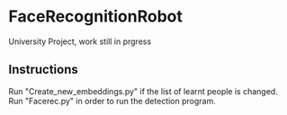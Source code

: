 # FaceRecognitionRobot 
University Project, work still in prgress

## Instructions
Run "Create_new_embeddings.py" if the list of learnt people is changed. 
Run "Facerec.py" in order to run the detection program.

